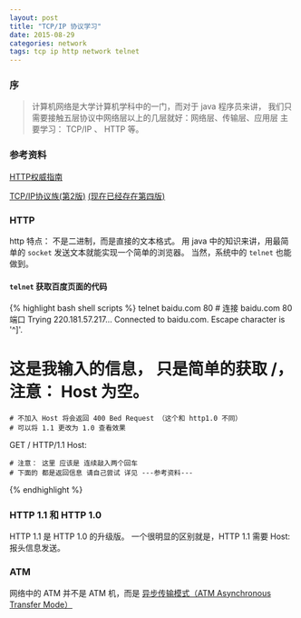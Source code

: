 ```yaml
---
layout: post
title: "TCP/IP 协议学习"
date: 2015-08-29
categories: network
tags: tcp ip http network telnet
---
```


### 序
> 计算机网络是大学计算机学科中的一门，而对于 java 程序员来讲，
> 我们只需要接触五层协议中网络层以上的几层就好：网络层、传输层、应用层
>  主要学习： TCP/IP 、 HTTP 等。

### 参考资料
[HTTP权威指南](http://book.douban.com/subject/10746113/)

[TCP/IP协议族(第2版)](http://book.douban.com/subject/1141215/) 
[(现在已经存在第四版)](http://book.douban.com/subject/5386194/)

### HTTP
http 特点： 不是二进制，而是直接的文本格式。
用 java 中的知识来讲，用最简单的 `socket` 发送文本就能实现一个简单的浏览器。
当然，系统中的 `telnet` 也能做到。

#### `telnet` 获取百度页面的代码
{% highlight bash shell scripts %}
telnet baidu.com 80 # 连接 baidu.com 80 端口
Trying 220.181.57.217...
Connected to baidu.com.
Escape character is '^]'.

# 这是我输入的信息， 只是简单的获取 /， 注意： Host 为空。 
    # 不加入 Host 将会返回 400 Bed Request （这个和 http1.0 不同） 
    # 可以将 1.1 更改为 1.0 查看效果
GET / HTTP/1.1
Host:

    # 注意： 这里 应该是 连续敲入两个回车
    # 下面的 都是返回信息 请自己尝试 详见 ---参考资料---

{% endhighlight %}

### HTTP 1.1 和 HTTP 1.0 
HTTP 1.1 是 HTTP 1.0 的升级版。
一个很明显的区别就是，HTTP 1.1 需要 Host: 报头信息发送。 

### ATM 
网络中的 ATM 并不是 ATM 机，而是 [异步传输模式（ATM Asynchronous Transfer Mode）](http://baike.baidu.com/subview/26/5395796.htm)